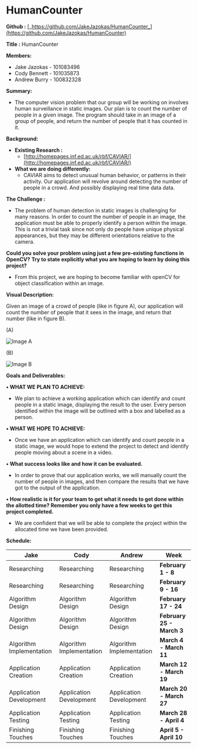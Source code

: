 # HumanCounter

**Github :** [_https://github.com/JakeJazokas/HumanCounter_](https://github.com/JakeJazokas/HumanCounter)

**Title :** HumanCounter

**Members:**

- Jake Jazokas - 101083496
- Cody Bennett - 101035873
- Andrew Burry - 100832328

**Summary:**

- The computer vision problem that our group will be working on involves human surveillance in static images. Our plan is to count the number of people in a given image. The program should take in an image of a group of people, and return the number of people that it has counted in it.

**Background:**

- **Existing Research :**
  - [http://homepages.inf.ed.ac.uk/rbf/CAVIAR/](http://homepages.inf.ed.ac.uk/rbf/CAVIAR/)
- **What we are doing differently:**
  - CAVIAR aims to detect unusual human behavior, or patterns in their activity. Our application will revolve around detecting the number of people in a crowd. And possibly displaying real time data data.

**The Challenge :**

- The problem of human detection in static images is challenging for many reasons. In order to count the number of people in an image, the application must be able to properly identify a person within the image. This is not a trivial task since not only do people have unique physical appearances, but they may be different orientations relative to the camera.

**Could you solve your problem using just a few pre-existing functions in OpenCV?**
**Try to state explicitly what you are hoping to learn by doing this project?**

- From this project, we are hoping to become familiar with openCV for object classification within an image.

**Visual Description:**

Given an image of a crowd of people (like in figure A), our application will count the number of people that it sees in the image, and return that number (like in figure B).

(A)

![Image A](https://cdn.discordapp.com/attachments/672452802630516747/672893473631764490/unknown.png)

(B)

![Image B](https://cdn.discordapp.com/attachments/672452802630516747/672893497996738560/unknown.png)

**Goals and Deliverables:**

**• WHAT WE PLAN TO ACHIEVE:**

- We plan to achieve a working application which can identify and count people in a static image, displaying the result to the user. Every person identified within the image will be outlined with a box and labelled as a person.

**• WHAT WE HOPE TO ACHIEVE:**

- Once we have an application which can identify and count people in a static image, we would hope to extend the project to detect and identify people moving about a scene in a video.

**• What success looks like and how it can be evaluated.**

- In order to prove that our application works, we will manually count the number of people in images, and then compare the results that we have got to the output of the application.

**• How realistic is it for your team to get what it needs to get done within the allotted time? Remember you only have a few weeks to get this project completed.**

- We are confident that we will be able to complete the project within the allocated time we have been provided.

**Schedule:**

| **Jake** | **Cody** | **Andrew** | **Week** |
| --- | --- | --- | --- |
| Researching | Researching | Researching | **February 1 - 8** |
| Researching | Researching | Researching | **February 9 - 16** |
| Algorithm Design | Algorithm Design | Algorithm Design | **February 17 - 24** |
| Algorithm Design | Algorithm Design | Algorithm Design | **February 25 - March 3** |
| Algorithm Implementation | Algorithm Implementation | Algorithm Implementation | **March 4 - March 11** |
| Application Creation | Application Creation | Application Creation | **March 12 - March 19** |
| Application Development | Application Development | Application Development | **March 20 - March 27** |
| Application Testing | Application Testing | Application Testing | **March 28 - April 4** |
| Finishing Touches | Finishing Touches | Finishing Touches | **April 5 - April 10** |
